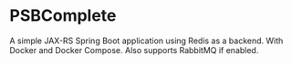 # PSBComplete
 
A simple JAX-RS Spring Boot application using Redis as a backend. With Docker and Docker Compose. Also supports RabbitMQ if enabled.
